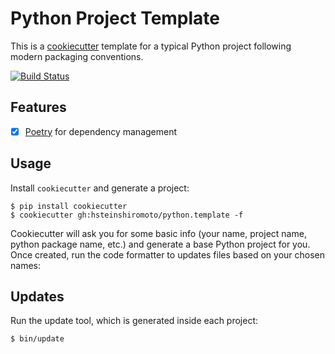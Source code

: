 # Python Project Template

This is a [cookiecutter](https://github.com/audreyr/cookiecutter) template for a typical Python project following modern packaging conventions.

[![Build Status](https://github.com/hsteinshiromoto/python.template/actions/workflows/ci.yml/badge.svg)](https://github.com/hsteinshiromoto/python.template/actions/workflows/ci.yml)

## Features

* [x] [Poetry](https://poetry.eustace.io/) for dependency management


## Usage

Install `cookiecutter` and generate a project:

```
$ pip install cookiecutter
$ cookiecutter gh:hsteinshiromoto/python.template -f
```

Cookiecutter will ask you for some basic info (your name, project name, python package name, etc.) and generate a base Python project for you.
Once created, run the code formatter to updates files based on your chosen names:

## Updates

Run the update tool, which is generated inside each project:

```
$ bin/update
```
